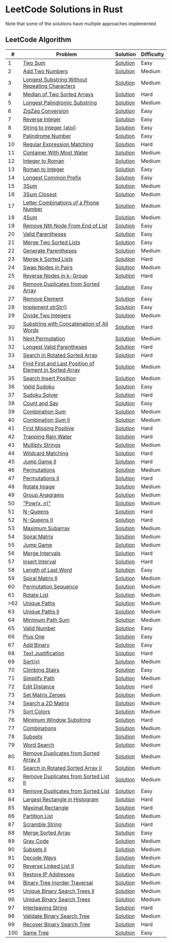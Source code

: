 # LeetCode Solutions in Rust

Note that some of the solutions have multiple approaches implemented

## LeetCode Algorithm

| #   | Problem | Solution | Difficulty |
| --- | ----- | -------- | ---------- |
| 1  | [Two Sum](https://leetcode.com/problems/two-sum/) | [Solution](./leetcode/two_sum.rs) | Easy |
| 2  | [Add Two Numbers](https://leetcode.com/problems/add-two-numbers/) | [Solution](./leetcode/add_two_numbers.rs) | Medium |
| 3  | [Longest Substring Without Repeating Characters](https://leetcode.com/problems/longest-substring-without-repeating-characters/) | [Solution](./leetcode/longest_substring_without_repeating_characters.rs) | Medium |
| 4  | [Median of Two Sorted Arrays](https://leetcode.com/problems/median-of-two-sorted-arrays/) | [Solution](./leetcode/median_of_two_sorted_arrays.rs) | Hard |
| 5  | [Longest Palindromic Substring](https://leetcode.com/problems/longest-palindromic-substring/) | [Solution](./leetcode/longest_palindromic_substring.rs) | Medium |
| 6  | [ZigZag Conversion](https://leetcode.com/problems/zigzag-conversion/) | [Solution](./leetcode/zigzag_conversion.rs) | Easy |
| 7  | [Reverse Integer](https://leetcode.com/problems/reverse-integer/) | [Solution](./leetcode/reverse_integer.rs) | Easy |
| 8  | [String to Integer (atoi)](https://leetcode.com/problems/string-to-integer-atoi/) | [Solution](./leetcode/string_to_integer.rs) | Easy |
| 9  | [Palindrome Number](https://leetcode.com/problems/palindrome-number/) | [Solution](./leetcode/palindrome_number.rs) | Easy |
| 10 | [Regular Expression Matching](https://leetcode.com/problems/regular-expression-matching/) | [Solution](./leetcode/regular_expression_matching.rs) | Hard |
| 11 | [Container With Most Water](https://leetcode.com/problems/container-with-most-water/) | [Solution](./leetcode/container_with_most_water.rs) | Medium |
| 12 | [Integer to Roman](https://leetcode.com/problems/integer-to-roman/) | [Solution](./leetcode/integer_to_roman.rs) | Medium |
| 13 | [Roman to Integer](https://leetcode.com/problems/roman-to-integer/) | [Solution](./leetcode/roman_to_integer.rs) | Easy |
| 14 | [Longest Common Prefix](https://leetcode.com/problems/longest-common-prefix/) | [Solution](./leetcode/longest_common_prefix.rs) | Easy |
| 15 | [3Sum](https://leetcode.com/problems/3sum/) | [Solution](./leetcode/3sum.rs) | Medium |
| 16 | [3Sum Closest](https://leetcode.com/problems/3sum-closest/) | [Solution](./leetcode/3sum_closest.rs) | Medium |
| 17 | [Letter Combinations of a Phone Number](https://leetcode.com/problems/letter-combinations-of-a-phone-number/) | [Solution](./leetcode/letter_combinations.rs) | Medium |
| 18 | [4Sum](https://leetcode.com/problems/4sum/) | [Solution](./leetcode/4sum.rs) | Medium |
| 19 | [Remove Nth Node From End of List](https://leetcode.com/problems/remove-nth-node-from-end-of-list/) | [Solution](./leetcode/remove_nth_node.rs) | Easy |
| 20 | [Valid Parentheses](https://leetcode.com/problems/valid-parentheses/) | [Solution](./leetcode/valid_parentheses.rs) | Easy |
| 21 | [Merge Two Sorted Lists](https://leetcode.com/problems/merge-two-sorted-lists/) | [Solution](./leetcode/merge_two_sorted_lists.rs) | Easy |
| 22 | [Generate Parentheses](https://leetcode.com/problems/generate-parentheses/) | [Solution](./leetcode/generate_parentheses.rs) | Medium |
| 23 | [Merge k Sorted Lists](https://leetcode.com/problems/merge-k-sorted-lists/) | [Solution](./leetcode/merge_k_sorted_lists.rs) | Hard |
| 24 | [Swap Nodes in Pairs](https://leetcode.com/problems/swap-nodes-in-pairs/) | [Solution](./leetcode/swap_nodes_in_pairs.rs) | Medium |
| 25 | [Reverse Nodes in k-Group](https://leetcode.com/problems/reverse-nodes-in-k-group/) | [Solution](./leetcode/reverse_nodes_in_k_group.rs) | Hard |
| 26 | [Remove Duplicates from Sorted Array](https://leetcode.com/problems/remove-duplicates-from-sorted-array/) | [Solution](./leetcode/remove_duplicates_from_sorted_array.rs) | Easy |
| 27 | [Remove Element](https://leetcode.com/problems/remove-element/) | [Solution](./leetcode/remove_element.rs) | Easy |
| 28 | [Implement strStr()](https://leetcode.com/problems/implement-strstr/) | [Solution](./leetcode/implement_strStr.rs) | Easy |
| 29 | [Divide Two Integers](https://leetcode.com/problems/divide-two-integers/) | [Solution](./leetcode/divide_two_integers.rs) | Medium |
| 30 | [Substring with Concatenation of All Words](https://leetcode.com/problems/substring-with-concatenation-of-all-words/) | [Solution](./leetcode/substring_concatenation.rs) | Hard |
| 31 | [Next Permutation](https://leetcode.com/problems/next-permutation/) | [Solution](./leetcode/next_permutation.rs) | Medium |
| 32 | [Longest Valid Parentheses](https://leetcode.com/problems/longest-valid-parentheses/) | [Solution](./leetcode/longest_valid_parentheses.rs) | Hard |
| 33 | [Search in Rotated Sorted Array](https://leetcode.com/problems/search-in-rotated-sorted-array/) | [Solution](./leetcode/search_in_rotated_sorted_array.rs) | Hard |
| 34 | [Find First and Last Position of Element in Sorted Array](https://leetcode.com/problems/find-first-and-last-position-of-element-in-sorted-array/description/) | [Solution](./leetcode/find-first-and-last.rs) | Medium |
| 35 | [Search Insert Position](https://leetcode.com/problems/search-insert-position/) | [Solution](./leetcode/search_insert_position.rs) | Medium |
| 36 | [Valid Sudoku](https://leetcode.com/problems/valid-sudoku/) | [Solution](./leetcode/valid_sudoku.rs) | Easy |
| 37 | [Sudoku Solver](https://leetcode.com/problems/sudoku-solver/) | [Solution](./leetcode/sudoku_solver.rs) | Hard |
| 38 | [Count and Say](https://leetcode.com/problems/count-and-say/) | [Solution](./leetcode/count_and_say.rs) | Easy |
| 39 | [Combination Sum](https://leetcode.com/problems/combination-sum/) | [Solution](./leetcode/combination_sum.rs) | Medium |
| 40 | [Combination Sum II](https://leetcode.com/problems/combination-sum-ii/) | [Solution](./leetcode/combination_sum_ii.rs) | Medium |
| 41 | [First Missing Positive](https://leetcode.com/problems/first-missing-positive/) | [Solution](./leetcode/first_missing_positive.rs) | Hard |
| 42 | [Trapping Rain Water](https://leetcode.com/problems/trapping-rain-water/) | [Solution](./leetcode/trapping_rain_water.rs) | Hard |
| 43 | [Multiply Strings](https://leetcode.com/problems/multiply-strings/) | [Solution](./leetcode/multiply_strings.rs) | Medium |
| 44 | [Wildcard Matching](https://leetcode.com/problems/wildcard-matching/) | [Solution](./leetcode/wildcard_matching.rs) | Hard |
| 45 | [Jump Game II](https://leetcode.com/problems/jump-game-ii/) | [Solution](./leetcode/jump_game_ii.rs) | Hard |
| 46 | [Permutations](https://leetcode.com/problems/permutations/) | [Solution](./leetcode/permutations.rs) | Medium |
| 47 | [Permutations II](https://leetcode.com/problems/permutations-ii/) | [Solution](./leetcode/permutations_ii.rs) | Hard |
| 48 | [Rotate Image](https://leetcode.com/problems/rotate-image/) | [Solution](./leetcode/rotate_image.rs) | Medium |
| 49 | [Group Anagrams](https://leetcode.com/problems/group-anagrams/) | [Solution](./leetcode/group_anagrams.rs) | Medium |
| 50 | ["Pow(x, n)"](https://leetcode.com/problems/powx-n/) | [Solution](./leetcode/pow_x_n.rs) | Medium |
| 51 | [N-Queens](https://leetcode.com/problems/n-queens/) | [Solution](./leetcode/n_queens.rs) | Hard |
| 52 | [N-Queens II](https://leetcode.com/problems/n-queens-ii/) | [Solution](./leetcode/n_queens_ii.rs) | Hard |
| 53 | [Maximum Subarray](https://leetcode.com/problems/maximum-subarray/) | [Solution](./leetcode/maximum_subarray.rs) | Medium |
| 54 | [Spiral Matrix](https://leetcode.com/problems/spiral-matrix/) | [Solution](./leetcode/spiral_matrix.rs) | Medium |
| 55 | [Jump Game](https://leetcode.com/problems/jump-game/) | [Solution](./leetcode/jump_game.rs) | Medium |
| 56 | [Merge Intervals](https://leetcode.com/problems/merge-intervals/) | [Solution](./leetcode/merge_intervals.rs) | Hard |
| 57 | [Insert Interval](https://leetcode.com/problems/insert-interval/) | [Solution](./leetcode/insert_interval.rs) | Hard |
| 58 | [Length of Last Word](https://leetcode.com/problems/length-of-last-word/) | [Solution](./leetcode/length_of_last_word.rs) | Easy |
| 59 | [Spiral Matrix II](https://leetcode.com/problems/spiral-matrix-ii/) | [Solution](./leetcode/spiral_matrix_ii.rs) | Medium |
| 60 | [Permutation Sequence](https://leetcode.com/problems/permutation-sequence/) | [Solution](./leetcode/permutation_sequence.rs) | Medium |
| 61 | [Rotate List](https://leetcode.com/problems/rotate-list/) | [Solution](./leetcode/rotate_list.rs) | Medium |
| >62 | [Unique Paths](https://leetcode.com/problems/unique-paths/) | [Solution](./leetcode/unique_paths.rs) | Medium |
| 63 | [Unique Paths II](https://leetcode.com/problems/unique-paths-ii/) | [Solution](./leetcode/unique_paths_ii.rs) | Medium |
| 64 | [Minimum Path Sum](https://leetcode.com/problems/minimum-path-sum/) | [Solution](./leetcode/minimum_path_sum.rs) | Medium |
| 65 | [Valid Number](https://leetcode.com/problems/valid-number/) | [Solution](./leetcode/valid_number.rs) | Easy |
| 66 | [Plus One](https://leetcode.com/problems/plus-one/) | [Solution](./leetcode/plus_one.rs) | Easy |
| 67 | [Add Binary](https://leetcode.com/problems/add-binary/) | [Solution](./leetcode/add_binary.rs) | Easy |
| 68 | [Text Justification](https://leetcode.com/problems/text-justification/) | [Solution](./leetcode/text_justification.rs) | Hard |
| 69 | [Sqrt(x)](https://leetcode.com/problems/sqrtx/) | [Solution](./leetcode/sqrt_x.rs) | Medium |
| 70 | [Climbing Stairs](https://leetcode.com/problems/climbing-stairs/) | [Solution](./leetcode/climbing_stairs.rs) | Easy |
| 71 | [Simplify Path](https://leetcode.com/problems/simplify-path/) | [Solution](./leetcode/simplify_path.rs) | Medium |
| 72 | [Edit Distance](https://leetcode.com/problems/edit-distance/) | [Solution](./leetcode/edit_distance.rs) | Hard |
| 73 | [Set Matrix Zeroes](https://leetcode.com/problems/set-matrix-zeroes/) | [Solution](./leetcode/set_matrix_zeroes.rs) | Medium |
| 74 | [Search a 2D Matrix](https://leetcode.com/problems/search-a-2d-matrix/) | [Solution](./leetcode/search_a_2d_matrix.rs) | Medium |
| 75 | [Sort Colors](https://leetcode.com/problems/sort-colors/) | [Solution](./leetcode/sort_colors.rs) | Medium |
| 76 | [Minimum Window Substring](https://leetcode.com/problems/minimum-window-substring/) | [Solution](./leetcode/minimum_window_substring.rs) | Hard |
| 77 | [Combinations](https://leetcode.com/problems/combinations/) | [Solution](./leetcode/combinations.rs) | Medium |
| 78 | [Subsets](https://leetcode.com/problems/subsets/) | [Solution](./leetcode/subsets.rs) | Medium |
| 79 | [Word Search](https://leetcode.com/problems/word-search/) | [Solution](./leetcode/word_search.rs) | Medium |
| 80 | [Remove Duplicates from Sorted Array II](https://leetcode.com/problems/remove-duplicates-from-sorted-array-ii/) | [Solution](./leetcode/remove_duplicates_sorted_array_ii.rs) | Medium |
| 81 | [Search in Rotated Sorted Array II](https://leetcode.com/problems/search-in-rotated-sorted-array-ii/) | [Solution](./leetcode/search_in_rotated_sorted_array_ii.rs) | Medium |
| 82 | [Remove Duplicates from Sorted List II](https://leetcode.com/problems/remove-duplicates-from-sorted-list-ii/) | [Solution](./leetcode/remove_duplicates_sorted_list_ii.rs) | Medium |
| 83 | [Remove Duplicates from Sorted List](https://leetcode.com/problems/remove-duplicates-from-sorted-list/) | [Solution](./leetcode/remove_duplicates_sorted_list.rs) | Easy |
| 84 | [Largest Rectangle in Histogram](https://leetcode.com/problems/largest-rectangle-in-histogram/) | [Solution](./leetcode/largest_rectangle_histogram.rs) | Hard |
| 85 | [Maximal Rectangle](https://leetcode.com/problems/maximal-rectangle/) | [Solution](./leetcode/maximal_rectangle.rs) | Hard |
| 86 | [Partition List](https://leetcode.com/problems/partition-list/) | [Solution](./leetcode/partition_list.rs) | Medium |
| 87 | [Scramble String](https://leetcode.com/problems/scramble-string/) | [Solution](./leetcode/scramble_string.rs) | Hard |
| 88 | [Merge Sorted Array](https://leetcode.com/problems/merge-sorted-array/) | [Solution](./leetcode/merge_sorted_array.rs) | Easy |
| 89 | [Gray Code](https://leetcode.com/problems/gray-code/) | [Solution](./leetcode/gray_code.rs) | Medium |
| 90 | [Subsets II](https://leetcode.com/problems/subsets-ii/) | [Solution](./leetcode/subsets_ii.rs) | Medium |
| 91 | [Decode Ways](https://leetcode.com/problems/decode-ways/) | [Solution](./leetcode/decode_ways.rs) | Medium |
| 92 | [Reverse Linked List II](https://leetcode.com/problems/reverse-linked-list-ii/) | [Solution](./leetcode/reverse_linked_list_ii.rs) | Medium |
| 93 | [Restore IP Addresses](https://leetcode.com/problems/restore-ip-addresses/) | [Solution](./leetcode/restore_ip_addresses.rs) | Medium |
| 94 | [Binary Tree Inorder Traversal](https://leetcode.com/problems/binary-tree-inorder-traversal/) | [Solution](./leetcode/binary_tree_inorder_traversal.rs) | Medium |
| 95 | [Unique Binary Search Trees II](https://leetcode.com/problems/unique-binary-search-trees-ii/) | [Solution](./leetcode/unique_binary_search_trees_ii.rs) | Medium |
| 96 | [Unique Binary Search Trees](https://leetcode.com/problems/unique-binary-search-trees/) | [Solution](./leetcode/unique_binary_search_trees.rs) | Medium |
| 97 | [Interleaving String](https://leetcode.com/problems/interleaving-string/) | [Solution](./leetcode/interleaving_string.rs) | Hard |
| 98 | [Validate Binary Search Tree](https://leetcode.com/problems/validate-binary-search-tree/) | [Solution](./leetcode/validate_binary_search_tree.rs) | Medium |
| 99 | [Recover Binary Search Tree](https://leetcode.com/problems/recover-binary-search-tree/) | [Solution](./leetcode/recover_binary_search_tree.rs) | Hard |
| 100 | [Same Tree](https://leetcode.com/problems/same-tree/) | [Solution](./leetcode/same_tree.rs) | Easy |
